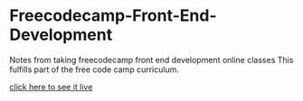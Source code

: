 # Freecodecamp-Front-End-Development
Notes from taking freecodecamp front end development online classes
This fulfills part of the free code camp curriculum.

[click here to see it live](https://amyzhao3969.github.io/Freecodecamp-Front-End-Development/)


